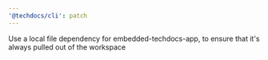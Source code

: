 ```yaml
---
'@techdocs/cli': patch
---
```


Use a local file dependency for embedded-techdocs-app, to ensure that it's always pulled out of the workspace
